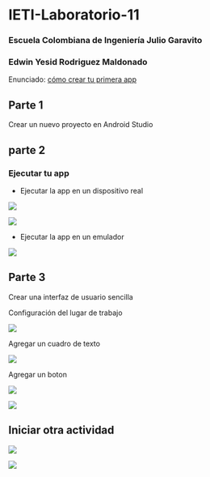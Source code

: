 # IETI-Laboratorio-11
### Escuela Colombiana de Ingeniería Julio Garavito
### Edwin Yesid Rodriguez Maldonado

Enunciado: [cómo crear tu primera app](https://developer.android.com/training/basics/firstapp/)

## Parte 1

Crear un nuevo proyecto en Android Studio

## parte 2

### Ejecutar tu app

* Ejecutar la app en un dispositivo real

![](img/1.png)

![](img/2.jpeg)

* Ejecutar la app en un emulador

![](img/3.png)

## Parte 3

Crear una interfaz de usuario sencilla

Configuración del lugar de trabajo

![](img/4.png)

Agregar un cuadro de texto

![](img/5.png)

Agregar un boton

![](img/6.png)

![](img/7.jpeg)

## Iniciar otra actividad

![](img/8.jpeg)

![](img/9.jpeg)
